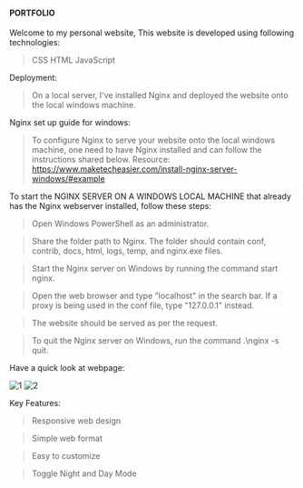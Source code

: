 <H4> PORTFOLIO </H4>

Welcome to my personal website, This website is developed using following technologies:

  > CSS
  > HTML
  > JavaScript
  
Deployment:

> On a local server, I've installed Nginx and deployed the website onto the local windows machine.

Nginx set up guide for windows:

 >  To configure Nginx to serve your website onto the local windows machine, one need to have Nginx installed and can follow the instructions shared below.
 > Resource: https://www.maketecheasier.com/install-nginx-server-windows/#example
  
To start the NGINX SERVER ON A WINDOWS LOCAL MACHINE that already has the Nginx webserver installed, follow these steps:

  > Open Windows PowerShell as an administrator. 
  
  > Share the folder path to Nginx. The folder should contain conf, contrib, docs, html, logs, temp, and nginx.exe files.
  
  > Start the Nginx server on Windows by running the command start nginx.
  
  > Open the web browser and type "localhost" in the search bar. If a proxy is being used in the conf file, type "127.0.0.1" instead.
  
  > The website should be served as per the request.

  > To quit the Nginx server on Windows, run the command .\nginx -s quit. 
  

Have a quick look at webpage:

![1](https://github.com/MadhuriKasham/Portfolio/assets/70937030/0a674473-5c32-4d20-8533-a9992edd3ab0)
![2](https://github.com/MadhuriKasham/Portfolio/assets/70937030/f0698355-c9d0-4bb5-8370-09660fb2ab4a)

Key Features:

  > Responsive web design

  > Simple web format

  > Easy to customize

  > Toggle Night and Day Mode
  

